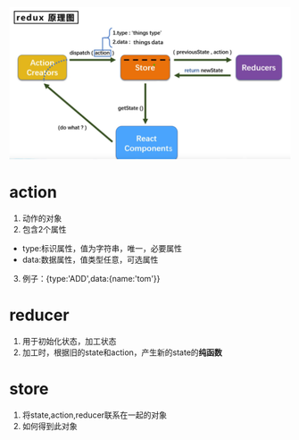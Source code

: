 ![image.png](./assets/1644830845692-72e5e545-aa72-4e3b-9baf-bfa3cd9936fb.png)


# action

1. 动作的对象
1. 包含2个属性 
- type:标识属性，值为字符串，唯一，必要属性
- data:数据属性，值类型任意，可选属性
3. 例子：{type:'ADD',data:{name:'tom'}}


# reducer

1. 用于初始化状态，加工状态
1. 加工时，根据旧的state和action，产生新的state的**纯函数**


 


# store

1. 将state,action,reducer联系在一起的对象
1. 如何得到此对象


